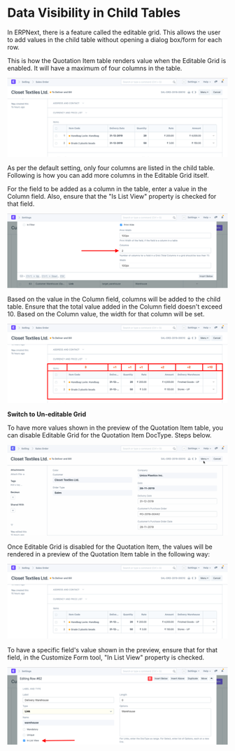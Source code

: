 
# Data Visibility in Child Tables


In ERPNext, there is a feature called the editable grid. This allows the user to add values in the child table without opening a dialog box/form for each row.


This is how the Quotation Item table renders value when the Editable Grid is enabled. It will have a maximum of four columns in the table.


![Child Table](/files/customize-child-table-5.png)


As per the default setting, only four columns are listed in the child table. Following is how you can add more columns in the Editable Grid itself.


For the field to be added as a column in the table, enter a value in the Column field. Also, ensure that the "Is List View" property is checked for that field.


![Child Table](/files/customize-child-table-2.png)


Based on the value in the Column field, columns will be added to the child table. Ensure that the total value added in the Column field doesn't exceed 10. Based on the Column value, the width for that column will be set.


![Child Table](/files/customize-child-table-3.png)


**Switch to Un-editable Grid**


To have more values shown in the preview of the Quotation Item table, you can disable Editable Grid for the Quotation Item DocType. Steps below.


![Child Table](/files/customize-child-table.gif)


Once Editable Grid is disabled for the Quotation Item, the values will be rendered in a preview of the Quotation Item table in the following way:


![Child Table](/files/customize-child-table-4.png)


To have a specific field's value shown in the preview, ensure that for that field, in the Customize Form tool, "In List View" property is checked.


![Child Table](/files/customize-child-table-1.png)


